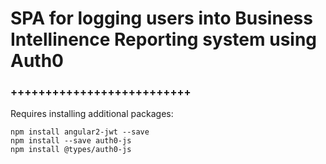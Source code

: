 # SPA for logging users into Business Intellinence Reporting system using Auth0


### ++++++++++++++++++++++++++
Requires installing additional packages:
```shell
npm install angular2-jwt --save
npm install --save auth0-js
npm install @types/auth0-js
```
